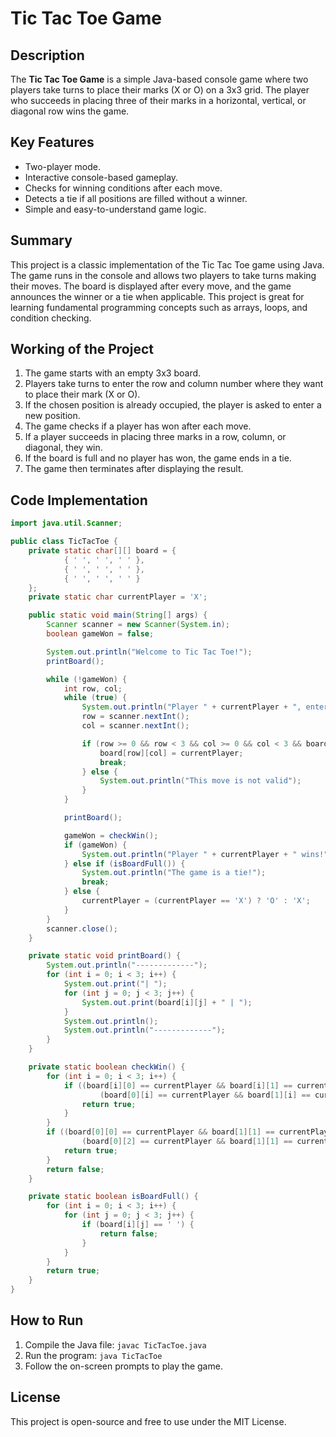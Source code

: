 # Tic Tac Toe Game

## Description
The **Tic Tac Toe Game** is a simple Java-based console game where two players take turns to place their marks (X or O) on a 3x3 grid. The player who succeeds in placing three of their marks in a horizontal, vertical, or diagonal row wins the game.

## Key Features
- Two-player mode.
- Interactive console-based gameplay.
- Checks for winning conditions after each move.
- Detects a tie if all positions are filled without a winner.
- Simple and easy-to-understand game logic.

## Summary
This project is a classic implementation of the Tic Tac Toe game using Java. The game runs in the console and allows two players to take turns making their moves. The board is displayed after every move, and the game announces the winner or a tie when applicable. This project is great for learning fundamental programming concepts such as arrays, loops, and condition checking.

## Working of the Project
1. The game starts with an empty 3x3 board.
2. Players take turns to enter the row and column number where they want to place their mark (X or O).
3. If the chosen position is already occupied, the player is asked to enter a new position.
4. The game checks if a player has won after each move.
5. If a player succeeds in placing three marks in a row, column, or diagonal, they win.
6. If the board is full and no player has won, the game ends in a tie.
7. The game then terminates after displaying the result.

## Code Implementation
```java
import java.util.Scanner;

public class TicTacToe {
    private static char[][] board = {
            { ' ', ' ', ' ' },
            { ' ', ' ', ' ' },
            { ' ', ' ', ' ' }
    };
    private static char currentPlayer = 'X';

    public static void main(String[] args) {
        Scanner scanner = new Scanner(System.in);
        boolean gameWon = false;

        System.out.println("Welcome to Tic Tac Toe!");
        printBoard();

        while (!gameWon) {
            int row, col;
            while (true) {
                System.out.println("Player " + currentPlayer + ", enter your move (row and column): ");
                row = scanner.nextInt();
                col = scanner.nextInt();

                if (row >= 0 && row < 3 && col >= 0 && col < 3 && board[row][col] == ' ') {
                    board[row][col] = currentPlayer;
                    break;
                } else {
                    System.out.println("This move is not valid");
                }
            }

            printBoard();

            gameWon = checkWin();
            if (gameWon) {
                System.out.println("Player " + currentPlayer + " wins!");
            } else if (isBoardFull()) {
                System.out.println("The game is a tie!");
                break;
            } else {
                currentPlayer = (currentPlayer == 'X') ? 'O' : 'X';
            }
        }
        scanner.close();
    }

    private static void printBoard() {
        System.out.println("-------------");
        for (int i = 0; i < 3; i++) {
            System.out.print("| ");
            for (int j = 0; j < 3; j++) {
                System.out.print(board[i][j] + " | ");
            }
            System.out.println();
            System.out.println("-------------");
        }
    }

    private static boolean checkWin() {
        for (int i = 0; i < 3; i++) {
            if ((board[i][0] == currentPlayer && board[i][1] == currentPlayer && board[i][2] == currentPlayer) ||
                    (board[0][i] == currentPlayer && board[1][i] == currentPlayer && board[2][i] == currentPlayer)) {
                return true;
            }
        }
        if ((board[0][0] == currentPlayer && board[1][1] == currentPlayer && board[2][2] == currentPlayer) ||
                (board[0][2] == currentPlayer && board[1][1] == currentPlayer && board[2][0] == currentPlayer)) {
            return true;
        }
        return false;
    }

    private static boolean isBoardFull() {
        for (int i = 0; i < 3; i++) {
            for (int j = 0; j < 3; j++) {
                if (board[i][j] == ' ') {
                    return false;
                }
            }
        }
        return true;
    }
}
```

## How to Run
1. Compile the Java file: `javac TicTacToe.java`
2. Run the program: `java TicTacToe`
3. Follow the on-screen prompts to play the game.

## License
This project is open-source and free to use under the MIT License.

